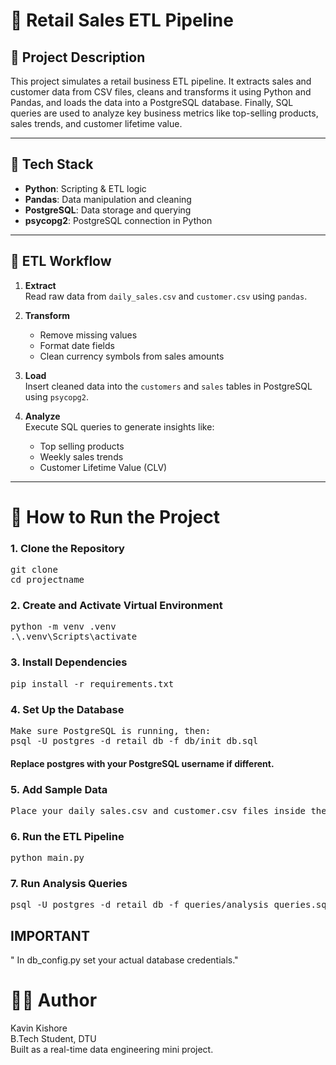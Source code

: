# 🛒 Retail Sales ETL Pipeline

## 📌 Project Description

This project simulates a retail business ETL pipeline. It extracts sales and customer data from CSV files, cleans and transforms it using Python and Pandas, and loads the data into a PostgreSQL database. Finally, SQL queries are used to analyze key business metrics like top-selling products, sales trends, and customer lifetime value.

---

## 🧰 Tech Stack

- **Python**: Scripting & ETL logic
- **Pandas**: Data manipulation and cleaning
- **PostgreSQL**: Data storage and querying
- **psycopg2**: PostgreSQL connection in Python

---
## 🔄 ETL Workflow

1. **Extract**  
   Read raw data from `daily_sales.csv` and `customer.csv` using `pandas`.

2. **Transform**  
   - Remove missing values  
   - Format date fields  
   - Clean currency symbols from sales amounts

3. **Load**  
   Insert cleaned data into the `customers` and `sales` tables in PostgreSQL using `psycopg2`.


4. **Analyze**  
   Execute SQL queries to generate insights like:
   - Top selling products
   - Weekly sales trends
   - Customer Lifetime Value (CLV)



---

# 🚀 How to Run the Project

### 1. Clone the Repository
<pre>
git clone <your-repo-url>
cd projectname
</pre>

### 2. Create and Activate Virtual Environment
<pre>
python -m venv .venv
.\.venv\Scripts\activate
</pre>

### 3. Install Dependencies
<pre>
pip install -r requirements.txt
</pre>

### 4. Set Up the Database
<pre>
Make sure PostgreSQL is running, then:
psql -U postgres -d retail_db -f db/init_db.sql
</pre>
#### Replace postgres with your PostgreSQL username if different.


### 5. Add Sample Data
<pre>
Place your daily_sales.csv and customer.csv files inside the data/ folder.
</pre>

### 6. Run the ETL Pipeline
<pre>
python main.py
</pre>

### 7. Run Analysis Queries
<pre>
psql -U postgres -d retail_db -f queries/analysis_queries.sql
</pre>

## IMPORTANT
" In db_config.py set your actual database credentials."

                                                               
# 🧑‍💻 Author

Kavin Kishore   
B.Tech Student, DTU     
Built as a real-time data engineering mini project.